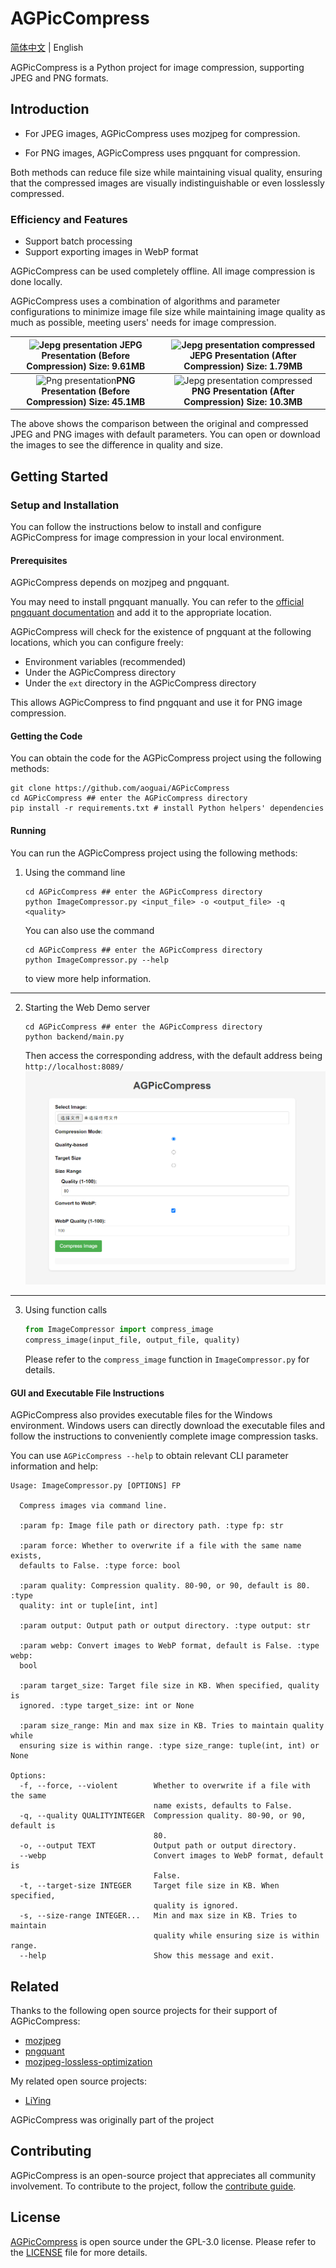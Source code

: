 # AGPicCompress

[简体中文](./README.md) | English

AGPicCompress is a Python project for image compression, supporting JPEG and PNG formats.

## Introduction

- For JPEG images, AGPicCompress uses mozjpeg for compression.

- For PNG images, AGPicCompress uses pngquant for compression.

Both methods can reduce file size while maintaining visual quality, ensuring that the compressed images are visually indistinguishable or even losslessly compressed.

### Efficiency and Features

- Support batch processing
- Support exporting images in WebP format

AGPicCompress can be used completely offline. All image compression is done locally.

AGPicCompress uses a combination of algorithms and parameter configurations to minimize image file size while maintaining image quality as much as possible, meeting users' needs for image compression.

| ![Jepg presentation](../images/test.jpg) JEPG Presentation (Before Compression) Size: 9.61MB  |  ![Jepg presentation compressed](../images/test_compressed.jpg)JEPG Presentation (After Compression) Size: 1.79MB   |
|:---------------------------------------------------------------------------------------------:|:-------------------------------------------------------------------------------------------------------------------:|
| ![Png presentation](../images/test.png)**PNG Presentation (Before Compression) Size: 45.1MB** | ![Jepg presentation compressed](../images/test_compressed.png)**PNG Presentation (After Compression) Size: 10.3MB** |

The above shows the comparison between the original and compressed JPEG and PNG images with default parameters. You can open or download the images to see the difference in quality and size.

## Getting Started

### Setup and Installation

You can follow the instructions below to install and configure AGPicCompress for image compression in your local environment.

#### Prerequisites

AGPicCompress depends on mozjpeg and pngquant.

You may need to install pngquant manually. You can refer to the [official pngquant documentation](https://pngquant.org/) and add it to the appropriate location.

AGPicCompress will check for the existence of pngquant at the following locations, which you can configure freely:
- Environment variables (recommended)
- Under the AGPicCompress directory
- Under the `ext` directory in the AGPicCompress directory

This allows AGPicCompress to find pngquant and use it for PNG image compression.

#### Getting the Code

You can obtain the code for the AGPicCompress project using the following methods:

```shell
git clone https://github.com/aoguai/AGPicCompress
cd AGPicCompress ## enter the AGPicCompress directory
pip install -r requirements.txt # install Python helpers' dependencies
```

#### Running

You can run the AGPicCompress project using the following methods:

1. Using the command line
    ```shell
    cd AGPicCompress ## enter the AGPicCompress directory
    python ImageCompressor.py <input_file> -o <output_file> -q <quality>
    ```
    You can also use the command
    ```shell
    cd AGPicCompress ## enter the AGPicCompress directory
    python ImageCompressor.py --help
    ```
    to view more help information.

---

2. Starting the Web Demo server
    ```shell
    cd AGPicCompress ## enter the AGPicCompress directory
    python backend/main.py
    ```
    Then access the corresponding address, with the default address being `http://localhost:8089/`
    ![web_demo](../images/web_demo.png)

---

3. Using function calls
    ```python
    from ImageCompressor import compress_image
    compress_image(input_file, output_file, quality)
    ```
   Please refer to the `compress_image` function in `ImageCompressor.py` for details.

#### GUI and Executable File Instructions

AGPicCompress also provides executable files for the Windows environment. Windows users can directly download the executable files and follow the instructions to conveniently complete image compression tasks.

You can use `AGPicCompress --help` to obtain relevant CLI parameter information and help:
```angular2html
Usage: ImageCompressor.py [OPTIONS] FP

  Compress images via command line.

  :param fp: Image file path or directory path. :type fp: str

  :param force: Whether to overwrite if a file with the same name exists,
  defaults to False. :type force: bool

  :param quality: Compression quality. 80-90, or 90, default is 80. :type
  quality: int or tuple[int, int]

  :param output: Output path or output directory. :type output: str

  :param webp: Convert images to WebP format, default is False. :type webp:
  bool

  :param target_size: Target file size in KB. When specified, quality is
  ignored. :type target_size: int or None

  :param size_range: Min and max size in KB. Tries to maintain quality while
  ensuring size is within range. :type size_range: tuple(int, int) or None

Options:
  -f, --force, --violent        Whether to overwrite if a file with the same
                                name exists, defaults to False.
  -q, --quality QUALITYINTEGER  Compression quality. 80-90, or 90, default is
                                80.
  -o, --output TEXT             Output path or output directory.
  --webp                        Convert images to WebP format, default is
                                False.
  -t, --target-size INTEGER     Target file size in KB. When specified,
                                quality is ignored.
  -s, --size-range INTEGER...   Min and max size in KB. Tries to maintain
                                quality while ensuring size is within range.
  --help                        Show this message and exit.
```

## Related

Thanks to the following open source projects for their support of AGPicCompress:

- [mozjpeg](https://github.com/mozilla/mozjpeg)
- [pngquant](https://github.com/kornelski/pngquant)
- [mozjpeg-lossless-optimization](https://github.com/wanadev/mozjpeg-lossless-optimization)

My related open source projects:

- [LiYing](https://github.com/aoguai/LiYing)

AGPicCompress was originally part of the project

## Contributing

AGPicCompress is an open-source project that appreciates all community involvement. To contribute to the project, follow the [contribute guide](./CONTRIBUTING.md).

## License

[AGPicCompress](https://github.com/aoguai/AGPicCompress) is open source under the GPL-3.0 license. Please refer to the [LICENSE](../LICENSE) file for more details.